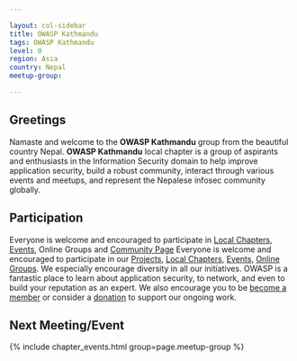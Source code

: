 ```yaml
---

layout: col-sidebar
title: OWASP Kathmandu
tags: OWASP Kathmandu
level: 0
region: Asia
country: Nepal
meetup-group:

---
```


## Greetings
Namaste and welcome to the **OWASP Kathmandu** group from the beautiful country Nepal. **OWASP Kathmandu** local chapter is a group of aspirants and enthusiasts in the Information Security domain to help improve application security, build a robust community, interact through various events and meetups, and represent the Nepalese infosec community globally.

## Participation
Everyone is welcome and encouraged to participate in [Local Chapters](/chapters),  [Events](/events/), Online Groups and [Community Page](https://www.facebook.com/OWASP-Kathmandu-108234568644007)
Everyone is welcome and encouraged to participate in our [Projects](/projects/), [Local Chapters](/chapters/), [Events](/events/), [Online Groups](https://groups.google.com/a/owasp.com/). We especially encourage diversity in all our initiatives. OWASP is a fantastic place to learn about application security, to network, and even to build your reputation as an expert. We also encourage you to be [become a member](/membership/) or consider a [donation](/donate/) to support our ongoing work.

Next Meeting/Event <!-- You should keep this section as it will populate your meetup events -->
---------------------
{% include chapter_events.html group=page.meetup-group %}

